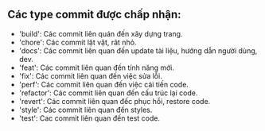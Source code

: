## Các type commit được chấp nhận:

- 'build': Các commit liên quán đến xây dựng trang.
- 'chore': Các commit lặt vặt, rât nhỏ.
- 'docs': Các commit liên quan đến update tài liệu, hướng dẫn người dùng, dev.
- 'feat': Các commit liên quan đến tính năng mới.
- 'fix': Các commit liên quan đến việc sửa lỗi.
- 'perf': Các commit liên quan đến việc cải tiến code.
- 'refactor': Các commit liên quan đến cấu trúc lại code.
- 'revert': Các commit liên quan đếc phục hồi, restore code.
- 'style': Các commit liên quan đến styles.
- 'test': Cac commit liên quan đến test code.
